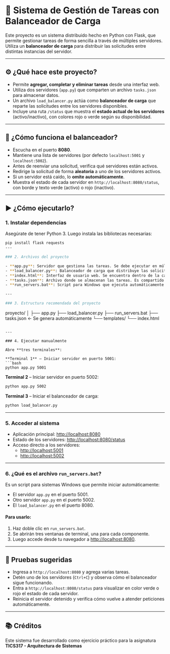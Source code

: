 # 🧠 Sistema de Gestión de Tareas con Balanceador de Carga

Este proyecto es un sistema distribuido hecho en Python con Flask, que permite gestionar tareas de forma sencilla a través de múltiples servidores. Utiliza un **balanceador de carga** para distribuir las solicitudes entre distintas instancias del servidor.

---

## ⚙️ ¿Qué hace este proyecto?

- Permite **agregar, completar y eliminar tareas** desde una interfaz web.
- Utiliza dos servidores (`app.py`) que comparten un archivo `tasks.json` para almacenar datos.
- Un archivo `load_balancer.py` actúa como **balanceador de carga** que reparte las solicitudes entre los servidores disponibles.
- Incluye una ruta `/status` que muestra el **estado actual de los servidores** (activo/inactivo), con colores rojo o verde según su disponibilidad.

---

## 🧭 ¿Cómo funciona el balanceador?

- Escucha en el puerto **8080**.
- Mantiene una lista de servidores (por defecto `localhost:5001` y `localhost:5002`).
- Antes de reenviar una solicitud, verifica qué servidores están activos.
- Redirige la solicitud de forma **aleatoria** a uno de los servidores activos.
- Si un servidor está caído, lo **omite automáticamente**.
- Muestra el estado de cada servidor en `http://localhost:8080/status`, con borde y texto verde (activo) o rojo (inactivo).

---

## ▶️ ¿Cómo ejecutarlo?

### 1. Instalar dependencias

Asegúrate de tener Python 3. Luego instala las bibliotecas necesarias:

```bash
pip install flask requests
---

### 2. Archivos del proyecto

- **app.py**: Servidor que gestiona las tareas. Se debe ejecutar en múltiples puertos (por ejemplo, 5001 y 5002) para simular instancias paralelas.
- **load_balancer.py**: Balanceador de carga que distribuye las solicitudes entre los servidores activos.
- **index.html**: Interfaz de usuario web. Se encuentra dentro de la carpeta `templates/` y permite agregar, completar y eliminar tareas.
- **tasks.json**: Archivo donde se almacenan las tareas. Es compartido entre todos los servidores y se genera automáticamente cuando el sistema se inicia.
- **run_servers.bat**: Script para Windows que ejecuta automáticamente los dos servidores (`app.py`) y el balanceador (`load_balancer.py`) en tres terminales diferentes.

---

### 3. Estructura recomendada del proyecto

```
proyecto/
│
├── app.py
├── load_balancer.py
├── run_servers.bat
├── tasks.json         ← Se genera automáticamente
└── templates/
    └── index.html
```

---

### 4. Ejecutar manualmente

Abre **tres terminales**:

**Terminal 1** – Iniciar servidor en puerto 5001:
```bash
python app.py 5001
```

**Terminal 2** – Iniciar servidor en puerto 5002:
```bash
python app.py 5002
```

**Terminal 3** – Iniciar el balanceador de carga:
```bash
python load_balancer.py
```

---

### 5. Acceder al sistema

- Aplicación principal: [http://localhost:8080](http://localhost:8080)
- Estado de los servidores: [http://localhost:8080/status](http://localhost:8080/status)
- Acceso directo a los servidores:
  - [http://localhost:5001](http://localhost:5001)
  - [http://localhost:5002](http://localhost:5002)

---

### 6. ¿Qué es el archivo `run_servers.bat`?

Es un script para sistemas Windows que permite iniciar automáticamente:

- El servidor `app.py` en el puerto 5001.
- Otro servidor `app.py` en el puerto 5002.
- El `load_balancer.py` en el puerto 8080.

#### Para usarlo:

1. Haz doble clic en `run_servers.bat`.
2. Se abrirán tres ventanas de terminal, una para cada componente.
3. Luego accede desde tu navegador a [http://localhost:8080](http://localhost:8080).

---

## 🧪 Pruebas sugeridas

- Ingresa a `http://localhost:8080` y agrega varias tareas.
- Detén uno de los servidores (`Ctrl+C`) y observa cómo el balanceador sigue funcionando.
- Entra a `http://localhost:8080/status` para visualizar en color verde o rojo el estado de cada servidor.
- Reinicia el servidor detenido y verifica cómo vuelve a atender peticiones automáticamente.

---

## 📚 Créditos

Este sistema fue desarrollado como ejercicio práctico para la asignatura **TICS317 - Arquitectura de Sistemas**